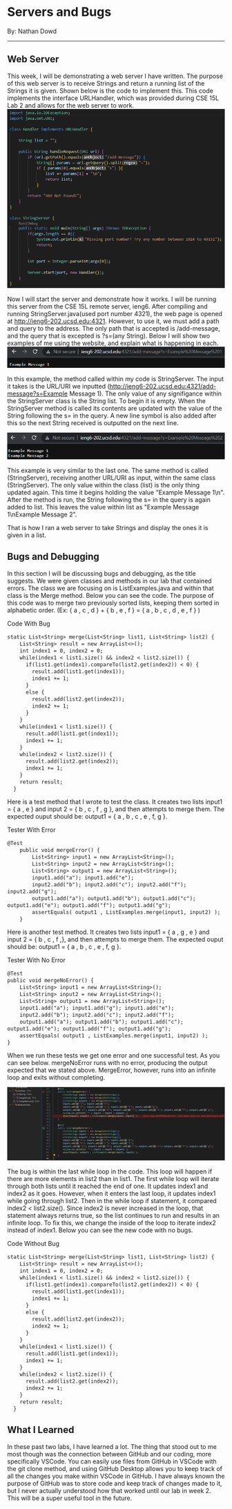 # Servers and Bugs
By: Nathan Dowd

---

## Web Server

This week, I will be demonstrating a web server I have written. The purpose of this web server is to receive Strings and return a running list of the Strings it is given. Shown below is the code to implement this. This code implements the interface URLHandler, which was provided during CSE 15L Lab 2 and allows for the web server to work.
![Image](StringServerPicture.png)

Now I will start the server and demonstrate how it works. I will be running this server from the CSE 15L remote server, ieng6. After compiling and running StringServer.java(used port number 4321), the web page is opened at http://ieng6-202.ucsd.edu:4321. However, to use it, we must add a path and query to the address. The only path that is accepted is /add-message, and the query that is excepted is ?s=(any String). Below I will show two examples of me using the website, and explain what is happening in each.
![Image](ExamplePicture1.png)

In this example, the method called within my code is StringServer. The input it takes is the URL/URI we inputted (http://ieng6-202.ucsd.edu:4321/add-message?s=Example Message 1). The only value of any signifigance within the StringServer class is the String list. To begin it is empty. When the StringServer method is called its contents are updated with the value of the String following the s= in the query. A new line symbol is also added after this so the next String received is outputted on the next line.

![Image](ExamplePicture2.png)

This example is very similar to the last one. The same method is called (StringServer), receiving another URL/URI as input, within the same class (StringServer). The only value within the class (list) is the only thing updated again. This time it begins holding the value "Example Message 1\n". After the method is run, the String following the s= in the query is again added to list. This leaves the value within list as "Example Message 1\nExample Message 2".

That is how I ran a web server to take Strings and display the ones it is given in a list.

## Bugs and Debugging

In this section I will be discussing bugs and debugging, as the title suggests. We were given classes and methods in our lab that contained errors. The class we are focusing on is ListExamples.java and within that class is the Merge method. Below you can see the code. The purpose of this code was to merge two previously sorted lists, keeping them sorted in alphabetic order. (Ex: { a , c , d } + { b , e , f } = { a , b , c , d , e , f } )

Code With Bug

```
static List<String> merge(List<String> list1, List<String> list2) {
    List<String> result = new ArrayList<>();
    int index1 = 0, index2 = 0;
    while(index1 < list1.size() && index2 < list2.size()) {
      if(list1.get(index1).compareTo(list2.get(index2)) < 0) {
        result.add(list1.get(index1));
        index1 += 1;
      }
      else {
        result.add(list2.get(index2));
        index2 += 1;
      }
    }
    while(index1 < list1.size()) {
      result.add(list1.get(index1));
      index1 += 1;
    }
    while(index2 < list2.size()) {
      result.add(list2.get(index2));
      index1 += 1;
    }
    return result;
  }
  ```

Here is a test method that I wrote to test the class. It creates two lists input1 = { a , e } and input 2 = { b , c , f , g }, and then attempts to merge them. The expected ouput should be: output1 = { a , b , c , e , f, g }.

Tester With Error

```
@Test
    public void mergeError() {
        List<String> input1 = new ArrayList<String>();
        List<String> input2 = new ArrayList<String>();
        List<String> output1 = new ArrayList<String>();
        input1.add("a"); input1.add("e");
        input2.add("b"); input2.add("c"); input2.add("f"); input2.add("g");
        output1.add("a"); output1.add("b"); output1.add("c"); output1.add("e"); output1.add("f"); output1.add("g");
        assertEquals( output1 , ListExamples.merge(input1, input2) );
    }
  ```
  
Here is another test method. It creates two lists input1 = { a , g , e } and input 2 = { b , c , f ,}, and then attempts to merge them. The expected ouput should be: output1 = { a , b , c , e , f, g }.

Tester With No Error
  
  ```
@Test
public void mergeNoError() {
      List<String> input1 = new ArrayList<String>();
      List<String> input2 = new ArrayList<String>();
      List<String> output1 = new ArrayList<String>();
      input1.add("a"); input1.add("g"); input1.add("e");
      input2.add("b"); input2.add("c"); input2.add("f");
      output1.add("a"); output1.add("b"); output1.add("c"); output1.add("e"); output1.add("f"); output1.add("g");
      assertEquals( output1 , ListExamples.merge(input1, input2) ); 
  }
 ```
    
When we run these tests we get one error and one successful test. As you can see below. mergeNoError runs with no error, producing the output expected that we stated above. MergeError, however, runs into an infinite loop and exits without completing.

![Image](Errors.png)

The bug is within the last while loop in the code. This loop will happen if there are more elements in list2 than in list1. The first while loop will iterate through both lists until it reached the end of one. It updates index1 and index2 as it goes. However, when it enters the last loop, it updates index1 while going through list2. Then in the while loop if statement, it compared index2 < list2.size(). Since index2 is never increased in the loop, that statement always returns true, so the list continues to run and results in an infinite loop. To fix this, we change the inside of the loop to iterate index2 instead of index1. Below you can see the new code with no bugs.

Code Without Bug
```
static List<String> merge(List<String> list1, List<String> list2) {
    List<String> result = new ArrayList<>();
    int index1 = 0, index2 = 0;
    while(index1 < list1.size() && index2 < list2.size()) {
      if(list1.get(index1).compareTo(list2.get(index2)) < 0) {
        result.add(list1.get(index1));
        index1 += 1;
      }
      else {
        result.add(list2.get(index2));
        index2 += 1;
      }
    }
    while(index1 < list1.size()) {
      result.add(list1.get(index1));
      index1 += 1;
    }
    while(index2 < list2.size()) {
      result.add(list2.get(index2));
      index2 += 1;
    }
    return result;
  }
  ```
  
  ## What I Learned
In these past two labs, I have learned a lot. The thing that stood out to me most though was the connection between GitHub and our coding, more specifically VSCode. You can easily use files from GitHub in VSCode with the git clone method, and using GitHub Desktop allows you to keep track of all the changes you make within VSCode in GitHub. I have always known the purpose of GitHub was to store code and keep track of changes made to it, but I never actually understood how that worked until our lab in week 2. This will be a super useful tool in the future.
